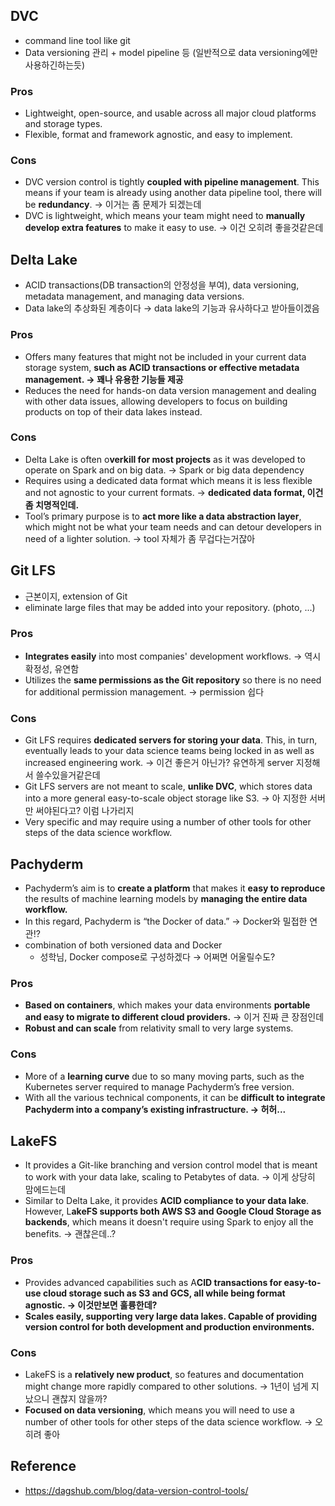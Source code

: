 ## DVC

- command line tool like git
- Data versioning 관리 + model pipeline 등 (일반적으로 data versioning에만 사용하긴하는듯)

### **Pros**

- Lightweight, open-source, and usable across all major cloud platforms and storage types.
- Flexible, format and framework agnostic, and easy to implement.

### **Cons**

- DVC version control is tightly **coupled with pipeline management**. This means if your team is already using another data pipeline tool, there will be **redundancy**. → 이거는 좀 문제가 되겠는데
- DVC is lightweight, which means your team might need to **manually develop extra features** to make it easy to use. → 이건 오히려 좋을것같은데

## Delta Lake

- ACID transactions(DB transaction의 안정성을 부여), data versioning, metadata management, and managing data versions.
- Data lake의 추상화된 계층이다 → data lake의 기능과 유사하다고 받아들이겠음

### **Pros**

- Offers many features that might not be included in your current data storage system, **such as ACID transactions or effective metadata management. → 꽤나 유용한 기능들 제공**
- Reduces the need for hands-on data version management and dealing with other data issues, allowing developers to focus on building products on top of their data lakes instead.

### **Cons**

- Delta Lake is often o**verkill for most projects** as it was developed to operate on Spark and on big data. → Spark or big data dependency
- Requires using a dedicated data format which means it is less flexible and not agnostic to your current formats. → **dedicated data format, 이건 좀 치명적인데.**
- Tool’s primary purpose is to **act more like a data abstraction layer**, which might not be what your team needs and can detour developers in need of a lighter solution. → tool 자체가 좀 무겁다는거잖아

## **Git LFS**

- 근본이지, extension of Git
- eliminate large files that may be added into your repository. (photo, ...)

### **Pros**

- **Integrates easily** into most companies' development workflows. → 역시 확정성, 유연함
- Utilizes the **same permissions as the Git repository** so there is no need for additional permission management. → permission 쉽다

### **Cons**

- Git LFS requires **dedicated servers for storing your data**. This, in turn, eventually leads to your data science teams being locked in as well as increased engineering work. → 이건 좋은거 아닌가? 유연하게 server 지정해서 쓸수있을거같은데
- Git LFS servers are not meant to scale, **unlike DVC**, which stores data into a more general easy-to-scale object storage like S3. → 아 지정한 서버만 써야된다고? 이럼 나가리지
- Very specific and may require using a number of other tools for other steps of the data science workflow.

## **Pachyderm**

- Pachyderm’s aim is to **create a platform** that makes it **easy to reproduce** the results of machine learning models by **managing the entire data workflow.**
- In this regard, Pachyderm is “the Docker of data.” → Docker와 밀접한 연관!?
- combination of both versioned data and Docker
    - 성학님, Docker compose로 구성하겠다 → 어쩌면 어울릴수도?

### **Pros**

- **Based on containers**, which makes your data environments **portable and easy to migrate to different cloud providers.**  → 이거 진짜 큰 장점인데
- **Robust and can scale** from relativity small to very large systems.

### **Cons**

- More of a **learning curve** due to so many moving parts, such as the Kubernetes server required to manage Pachyderm’s free version.
- With all the various technical components, it can be **difficult to integrate Pachyderm into a company’s existing infrastructure. → 허허...**

## **LakeFS**

- It provides a Git-like branching and version control model that is meant to work with your data lake, scaling to Petabytes of data. → 이게 상당히 맘에드는데
- Similar to Delta Lake, it provides **ACID compliance to your data lake**. However, L**akeFS supports both AWS S3 and Google Cloud Storage as backends**, which means it doesn't require using Spark to enjoy all the benefits. → 괜찮은데..?

### **Pros**

- Provides advanced capabilities such as A**CID transactions for easy-to-use cloud storage such as S3 and GCS, all while being format agnostic. → 이것만보면 훌륭한데?**
- **Scales easily, supporting very large data lakes. Capable of providing version control for both development and production environments.**

### **Cons**

- LakeFS is a **relatively new product**, so features and documentation might change more rapidly compared to other solutions. → 1년이 넘게 지났으니 괜찮지 않을까?
- **Focused on data versioning**, which means you will need to use a number of other tools for other steps of the data science workflow. → 오히려 좋아


## Reference
- https://dagshub.com/blog/data-version-control-tools/